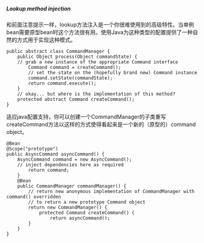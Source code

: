 ##### Lookup method injection

和前面注意提示一样，lookup方法注入是一个你很难使用到的高级特性。当单例bean需要原型bean时这个方法很有用。使用Java为这种类型的配置提供了一种自然的方式用于实现这种模式。

```
public abstract class CommandManager {
    public Object process(Object commandState) {
    // grab a new instance of the appropriate Command interface
        Command command = createCommand();
        // set the state on the (hopefully brand new) Command instance
        command.setState(commandState);
        return command.execute();
    }
    // okay... but where is the implementation of this method?
    protected abstract Command createCommand();
}
```

适应java配置支持，你可以创建一个CommandManager的子类重写createCommand方法以这样的方式使得看起来是一个新的（原型的）command object。

```
@Bean
@Scope("prototype")
public AsyncCommand asyncCommand() {
    AsyncCommand command = new AsyncCommand();
    // inject dependencies here as required
        return command;
    }
    @Bean
    public CommandManager commandManager() {
        // return new anonymous implementation of CommandManager with command() overridden
        // to return a new prototype Command object
        return new CommandManager() {
            protected Command createCommand() {
                return asyncCommand();
        }
    }
}
```